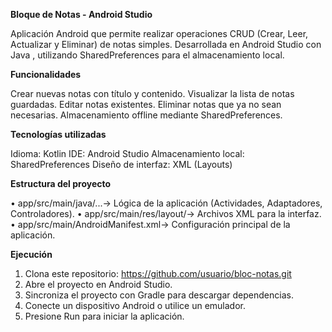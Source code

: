 **Bloque de Notas - Android Studio**

Aplicación Android que permite realizar operaciones CRUD (Crear, Leer, Actualizar y Eliminar) de notas simples.
Desarrollada en Android Studio con Java , utilizando SharedPreferences para el almacenamiento local.

**Funcionalidades**

Crear nuevas notas con título y contenido. 
Visualizar la lista de notas guardadas. 
Editar notas existentes. 
Eliminar notas que ya no sean necesarias. 
Almacenamiento offline mediante SharedPreferences.

**Tecnologías utilizadas**

Idioma: Kotlin 
IDE: Android Studio
Almacenamiento local: SharedPreferences
Diseño de interfaz: XML (Layouts)

**Estructura del proyecto**

•	app/src/main/java/...→ Lógica de la aplicación (Actividades, Adaptadores, Controladores).
•	app/src/main/res/layout/→ Archivos XML para la interfaz.
•	app/src/main/AndroidManifest.xml→ Configuración principal de la aplicación.

**Ejecución**

1.	Clona este repositorio: https://github.com/usuario/bloc-notas.git
2.	Abre el proyecto en Android Studio.
3.	Sincroniza el proyecto con Gradle para descargar dependencias.
4.	Conecte un dispositivo Android o utilice un emulador.
5.	Presione Run para iniciar la aplicación.




